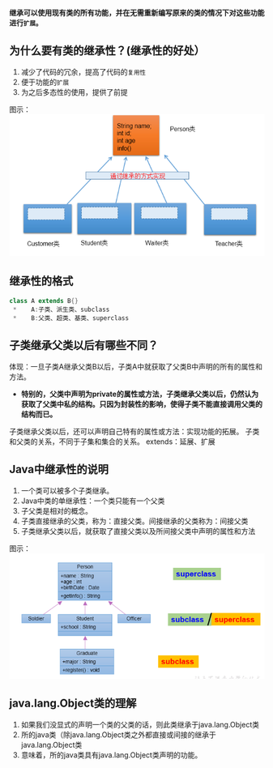 **继承可以使用现有类的所有功能，并在无需重新编写原来的类的情况下对这些功能进行`扩展`。**
## 为什么要有类的继承性？(继承性的好处）

1. 减少了代码的冗余，提高了代码的`复用性`
2. 便于功能的`扩展`
3. 为之后多态性的使用，提供了前提

图示：  
![image.png](../image/img_8.png)
## 继承性的格式
```java
class A extends B{}
 *    A:子类、派生类、subclass
 *    B:父类、超类、基类、superclass
```
## 子类继承父类以后有哪些不同？
体现：一旦子类A继承父类B以后，子类A中就获取了父类B中声明的所有的属性和方法。

- **特别的，父类中声明为private的属性或方法，子类继承父类以后，仍然认为获取了父类中私的结构。只因为封装性的影响，使得子类不能直接调用父类的结构而已。**

子类继承父类以后，还可以声明自己特有的属性或方法：实现功能的拓展。
子类和父类的关系，不同于子集和集合的关系。
extends：延展、扩展
## Java中继承性的说明

1. 一个类可以被多个子类继承。
2. Java中类的单继承性：一个类只能有一个父类
3. 子父类是相对的概念。
4. 子类直接继承的父类，称为：直接父类。间接继承的父类称为：间接父类
5. 子类继承父类以后，就获取了直接父类以及所间接父类中声明的属性和方法

图示：  
![image.png](../image/img_9.png)
## java.lang.Object类的理解

1. 如果我们没显式的声明一个类的父类的话，则此类继承于java.lang.Object类
2. 所的java类（除java.lang.Object类之外都直接或间接的继承于java.lang.Object类
3. 意味着，所的java类具有java.lang.Object类声明的功能。






